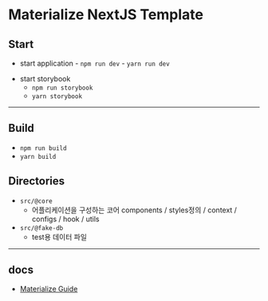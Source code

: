 # Materialize NextJS Template

## Start

- start application - `npm run dev` - `yarn run dev`
  >
- start storybook
  - `npm run storybook`
  - `yarn storybook`

---

## Build

- `npm run build`
- `yarn build`

## Directories

- `src/@core`
  - 어플리케이션을 구성하는 코어 components / styles정의 / context / configs / hook / utils
- `src/@fake-db`
  - test용 데이터 파일

---

## docs

- [Materialize Guide](https://pixinvent.com/demo/materialize-mui-react-nextjs-admin-template/documentation/guide/)
